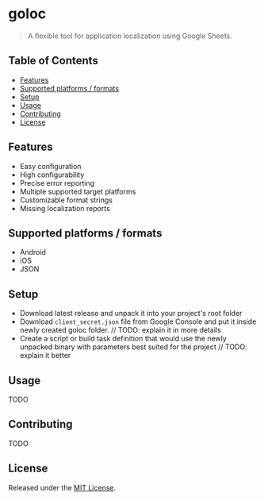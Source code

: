 # goloc

> A flexible tool for application localization using Google Sheets.

## Table of Contents

- [Features](#features)
- [Supported platforms / formats](#supported-platforms--formats)
- [Setup](#setup)
- [Usage](#usage)
- [Contributing](#contributing)
- [License](#license)

## Features

- Easy configuration
- High configurability
- Precise error reporting
- Multiple supported target platforms
- Customizable format strings
- Missing localization reports

## Supported platforms / formats

- Android
- iOS
- JSON

## Setup

- Download latest release and unpack it into your project's root folder
- Download `client_secret.json` file from Google Console and put it inside newly created goloc folder. // TODO: explain it in more details
- Create a script or build task definition that would use the newly unpacked binary with parameters best suited for the project // TODO: explain it better

## Usage

TODO

## Contributing

TODO

## License

Released under the [MIT License](https://github.com/s0nerik/goloc/blob/master/LICENSE).
